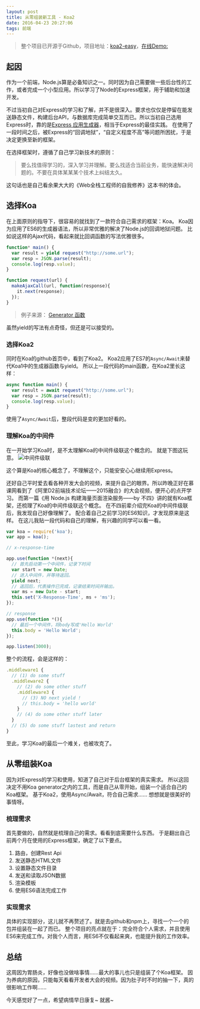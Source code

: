 ```yaml
---
layout: post
title: 从零组装新工具 - Koa2
date: 2016-04-23 20:27:06
tags: 前端
---
```

> 整个项目已开源于Github，项目地址：[koa2-easy](https://github.com/Lxxyx/koa2-easy)，[在线Demo:](http://koa.ncuhr.win)

## 起因
作为一个前端，Node.js算是必备知识之一。同时因为自己需要做一些后台性的工作，或者完成一个小型应用。所以学习了Node的Express框架，用于辅助和加速开发。

不过当初自己对Express的学习和了解，并不是很深入。要求也仅仅是停留在能发送静态文件，构建后台API，与数据库完成简单交互而已。所以当初自己选用Express时，靠的是[Express 应用生成器](http://www.expressjs.com.cn/starter/generator.html)，相当于Express的最佳实践。
在使用了一段时间之后，被Express的“回调地狱”，“自定义程度不高”等问题所困扰，于是决定更换至新的框架。

在选择框架时，遵循了自己学习新技术的原则：
> 要么找值得学习的，深入学习并理解。要么找适合当前业务，能快速解决问题的。不要在具体某某某个技术上纠结太久。

这句话也是自己看余果大大的《Web全栈工程师的自我修养》这本书的体会。
<!-- more -->
## 选择Koa
在上面原则的指导下，很容易的就找到了一款符合自己需求的框架：Koa。
Koa因为应用了ES6的生成器语法，所以非常优雅的解决了Node.js的回调地狱问题。
比如说这样的Ajax代码，看起来就比回调函数的写法优雅很多。
```javascript
function* main() {
  var result = yield request("http://some.url");
  var resp = JSON.parse(result);
  console.log(resp.value);
}

function request(url) {
  makeAjaxCall(url, function(response){
    it.next(response);
  });
}
```
> 例子来源： [Generator 函数](http://es6.ruanyifeng.com/#docs/generator#yield-语句)

虽然yield的写法有点奇怪，但还是可以接受的。
### 选择Koa2
同时在Koa的github首页中，看到了Koa2。
Koa2应用了ES7的`Async/Await`来替代Koa1中的生成器函数与yield。
所以上一段代码的main函数，在Koa2里长这样：

```javascript
async function main() {
  var result = await request("http://some.url");
  var resp = JSON.parse(result);
  console.log(resp.value);
}
```
使用了`Async/Await`后，整段代码是变的更加好看的。

### 理解Koa的中间件
在一开始学习Koa时，是不太理解Koa的中间件级联这个概念的。
就是下图这玩意。
![中间件级联](/images/2018-03-26-085744.jpg)

这个算是Koa的核心概念了，不理解这个，只能安安心心继续用Express。

还好自己平时爱去看各种开发大会的视频，来提升自己的眼界。所以昨晚正好在慕课网看到了《阿里D2前端技术论坛——2015融合》的大会视频，便开心的点开学习。
而第一篇《用 Node.js 构建海量页面渲染服务——by 不四》讲的就有Koa框架，还梳理了Koa的中间件级联这个概念。
在不四前辈介绍完Koa的中间件级联后，我发现自己好像理解了。
配合着自己之前学习的ES6知识，才发现原来是这样。
在这儿我贴一段代码和自己的理解，有兴趣的同学可以看一看。
```javascript
var koa = require('koa');
var app = koa();

// x-response-time

app.use(function *(next){
  // 首先启动第一个中间件，记录下时间
  var start = new Date;
  // 进入中间件，并等待返回。
  yield next;
  // 返回后，代表操作已完成，记录结束时间并输出。
  var ms = new Date - start;
  this.set('X-Response-Time', ms + 'ms');
});

// response
app.use(function *(){
  // 最后一个中间件，将body写成'Hello World'
  this.body = 'Hello World';
});

app.listen(3000);
```
整个的流程，会是这样的：
```javascript
.middleware1 {
  // (1) do some stuff
  .middleware2 {
    // (2) do some other stuff
    .middleware3 {
      // (3) NO next yield !
      // this.body = 'hello world'
    }
    // (4) do some other stuff later
  }
  // (5) do some stuff lastest and return
}
```
至此，学习Koa的最后一个难关，也被攻克了。

## 从零组装Koa
因为对Express的学习和使用，知道了自己对于后台框架的真实需求。
所以这回决定不用Koa generator之内的工具，而是自己从零开始，组装一个适合自己的Koa框架。
基于Koa2，使用Async/Await，符合自己需求……
想想就是很美好的事情呀。

### 梳理需求
首先要做的，自然就是梳理自己的需求。看看到底需要什么东西。
于是翻出自己前两个月在使用的Express框架，确定了以下要点。

1. 路由，创建Rest Api
2. 发送静态HTML文件
3. 设置静态文件目录
4. 发送和读取JSON数据
5. 渲染模板
6. 使用ES6语法完成工作

### 实现需求
具体的实现部分，这儿就不再赘述了。就是去github和npm上，寻找一个一个的包并组装在一起了而已。
整个项目的亮点就在于：完全符合个人需求，并且使用ES6来完成工作。对我个人而言，用ES6不仅看起来爽，也能提升我的工作效率。

## 总结
这周因为胃肠炎，好像也没做啥事情……最大的事儿也只是组装了个Koa框架。
因为养病的原因，只能每天看看开发者大会的视频。因为肚子时不时的抽一下，真的很影响工作啊……

今天感觉好了一点，希望病情早日康复~
就酱~
